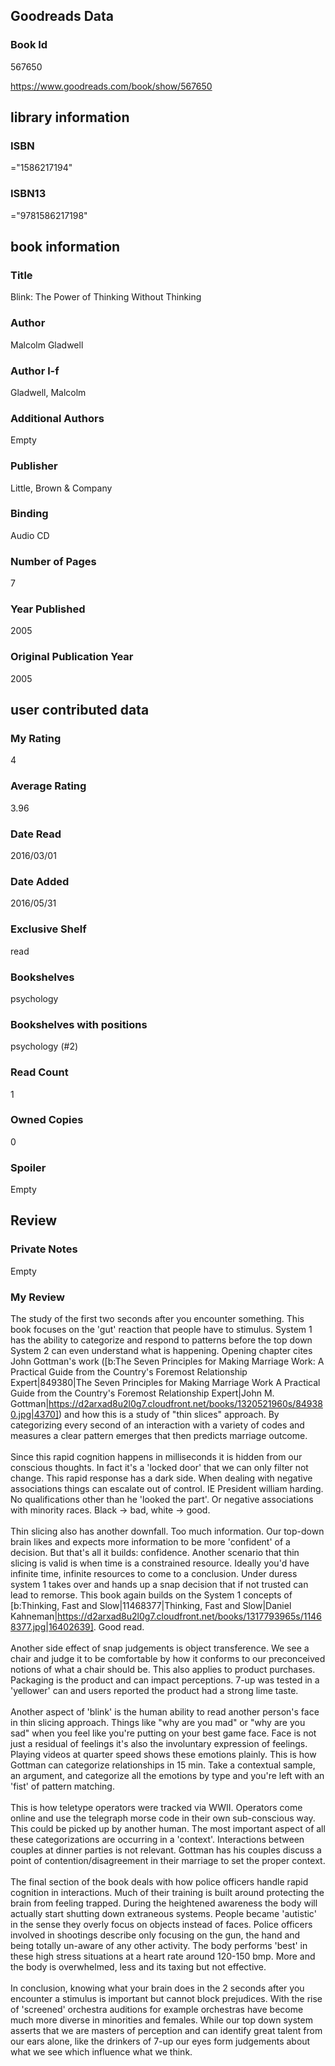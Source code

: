 <!-- This template shows how to bulk convert all columns of data into one markdown file -->
<!-- caveat: substitution key matches column headers from default export. You will get a KeyError if there's a mismatch -->

## Goodreads Data

### Book Id 

567650

https://www.goodreads.com/book/show/567650

## library information

### ISBN 
="1586217194"

### ISBN13 
="9781586217198"

## book information

### Title
Blink: The Power of Thinking Without Thinking

### Author 
Malcolm Gladwell

### Author l-f 
Gladwell, Malcolm

### Additional Authors
Empty

### Publisher 
Little, Brown & Company

### Binding
Audio CD

### Number of Pages
7

### Year Published
2005

### Original Publication Year 
2005

## user contributed data

### My Rating
4

### Average Rating
3.96

### Date Read
2016/03/01

### Date Added
2016/05/31

### Exclusive Shelf
read

### Bookshelves
psychology

### Bookshelves with positions
psychology (#2)

### Read Count
1

### Owned Copies
0

### Spoiler 
Empty

## Review

### Private Notes
Empty

### My Review
The study of the first two seconds after you encounter something. This book focuses on the 'gut' reaction that people have to stimulus. System 1 has the ability to categorize and respond to patterns before the top down System 2 can even understand what is happening. Opening chapter cites John Gottman's work ([b:The Seven Principles for Making Marriage Work: A Practical Guide from the Country's Foremost Relationship Expert|849380|The Seven Principles for Making Marriage Work  A Practical Guide from the Country's Foremost Relationship Expert|John M. Gottman|https://d2arxad8u2l0g7.cloudfront.net/books/1320521960s/849380.jpg|4370]) and how this is a study of "thin slices" approach. By categorizing every second of an interaction with a variety of codes and measures a clear pattern emerges that then predicts marriage outcome.<br/><br/>Since this rapid cognition happens in milliseconds it is hidden from our conscious thoughts. In fact it's a 'locked door' that we can only filter not change. This rapid response has a dark side. When dealing with negative associations things can escalate out of control. IE President william harding. No qualifications other than he 'looked the part'. Or negative associations with minority races. Black -> bad, white -> good.<br/><br/>Thin slicing also has another downfall. Too much information. Our top-down brain likes and expects more information to be more 'confident' of a decision. But that's all it builds: confidence. Another scenario that thin slicing is valid is when time is a constrained resource. Ideally you'd have infinite time, infinite resources to come to a conclusion. Under duress system 1 takes over and hands up a snap decision that if not trusted can lead to remorse. This book again builds on the System 1 concepts of [b:Thinking, Fast and Slow|11468377|Thinking, Fast and Slow|Daniel Kahneman|https://d2arxad8u2l0g7.cloudfront.net/books/1317793965s/11468377.jpg|16402639]. Good read.<br/><br/>Another side effect of snap judgements is object transference. We see a chair and judge it to be comfortable by how it conforms to our preconceived notions of what a chair should be. This also applies to product purchases. Packaging is the product and can impact perceptions. 7-up was tested in a 'yellower' can and users reported the product had a strong lime taste.<br/><br/>Another aspect of 'blink' is the human ability to read another person's face in thin slicing approach. Things like "why are you mad" or "why are you sad" when you feel like you're putting on your best game face. Face is not just a residual of feelings it's also the involuntary expression of feelings. Playing videos at quarter speed shows these emotions plainly. This is how Gottman can categorize relationships in 15 min. Take a contextual sample, an argument, and categorize all the emotions by type and you're left with an 'fist' of pattern matching.<br/><br/>This is how teletype operators were tracked via WWII. Operators come online and use the telegraph morse code in their own sub-conscious way. This could be picked up by another human. The most important aspect of all these categorizations are occurring in a 'context'. Interactions between couples at dinner parties is not relevant. Gottman has his couples discuss a point of contention/disagreement in their marriage to set the proper context.<br/><br/>The final section of the book deals with how police officers handle rapid cognition in interactions. Much of their training is built around protecting the brain from feeling trapped. During the heightened awareness the body will actually start shutting down extraneous systems. People became 'autistic' in the sense they overly focus on objects instead of faces. Police officers involved in shootings describe only focusing on the gun, the hand and being totally un-aware of any other activity. The body performs 'best' in these high stress situations at a heart rate around 120-150 bmp. More and the body is overwhelmed, less and its taxing but not effective.<br/><br/>In conclusion, knowing what your brain does in the 2 seconds after you encounter a stimulus is important but cannot block prejudices. With the rise of 'screened' orchestra auditions for example orchestras have become much more diverse in minorities and females. While our top down system asserts that we are masters of perception and can identify great talent from our ears alone, like the drinkers of 7-up our eyes form judgements about what we see which influence what we think.